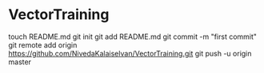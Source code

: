 VectorTraining
==============

touch README.md
git init
git add README.md
git commit -m "first commit"
git remote add origin https://github.com/NivedaKalaiselvan/VectorTraining.git
git push -u origin master
